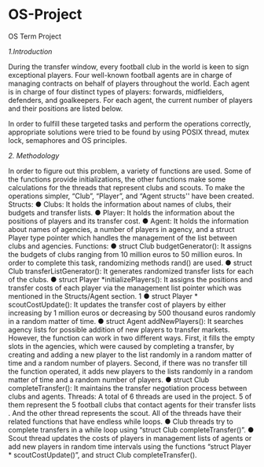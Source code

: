 # OS-Project
OS Term Project

*1.Introduction*

During the transfer window, every football club in the world is keen to sign exceptional
players. Four well-known football agents are in charge of managing contracts on behalf of
players throughout the world. Each agent is in charge of four distinct types of players:
forwards, midfielders, defenders, and goalkeepers. For each agent, the current number of
players and their positions are listed below.

In order to fulfill these targeted tasks and perform the operations correctly, appropriate
solutions were tried to be found by using POSIX thread, mutex lock, semaphores and OS
principles.

*2. Methodology*

In order to figure out this problem, a variety of functions are used. Some of the
functions provide initializations, the other functions make some calculations
for the threads that represent clubs and scouts. To make the operations
simpler, “Club”, “Player”, and “Agent structs'' have been created.
Structs:
● Clubs: It holds the information about names of clubs, their budgets and
transfer lists.
● Player: It holds the information about the positions of players and its transfer
cost.
● Agent: It holds the information about names of agencies, a number of players
in agency, and a struct Player type pointer which handles the management of
the list between clubs and agencies.
Functions:
● struct Club budgetGenerator(): It assigns the budgets of clubs ranging from
10 million euros to 50 million euros. In order to complete this task,
randomizing methods rand() are used.
● struct Club transferListGenerator(): It generates randomized transfer lists
for each of the clubs.
● struct Player *initializePlayers(): It assigns the positions and transfer costs
of each player via the management list pointer which was mentioned in the
Structs/Agent section.
1
● struct Player * scoutCostUpdate(): It updates the transfer cost of players by
either increasing by 1 million euros or decreasing by 500 thousand euros
randomly in a random matter of time.
● struct Agent addNewPlayers(): It searches agency lists for possible addition
of new players to transfer markets. However, the function can work in two
different ways.
First, it fills the empty slots in the agencies, which were caused by completing
a transfer, by creating and adding a new player to the list randomly in a
random matter of time and a random number of players.
Second, if there was no transfer till the function operated, it adds new players
to the lists randomly in a random matter of time and a random number of
players.
● struct Club completeTransfer(): It maintains the transfer negotiation process
between clubs and agents.
Threads:
A total of 6 threads are used in the project. 5 of them represent the 5 football
clubs that contact agents for their transfer lists . And the other thread
represents the scout. All of the threads have their related functions that have
endless while loops.
● Club threads try to complete transfers in a while loop using “struct
Club completeTransfer()”.
● Scout thread updates the costs of players in management lists of
agents or add new players in random time intervals using the functions
“struct Player * scoutCostUpdate()”, and struct Club
completeTransfer().
